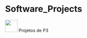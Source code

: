 # Software_Projects
<img src="https://media.giphy.com/media/vFKqnCdLPNOKc/giphy.gif" width="40" height="40" />
Projetos de P3
